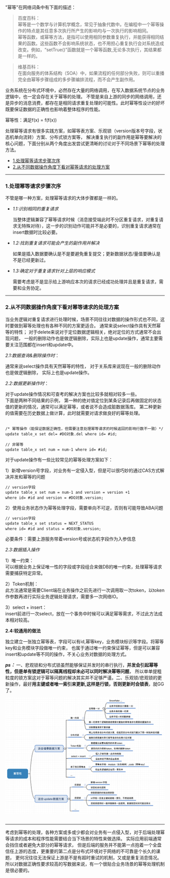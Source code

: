 <br>

"幂等"在网络词条中有下面的描述：
  
  
> 百度百科：<br>
  幂等是一个数学与计算机学概念，常见于抽象代数中。在编程中一个幂等操作的特点是其任意多次执行所产生的影响均与一次执行的影响相同。<br>
  幂等函数，或幂等方法，是指可以使用相同参数重复执行，并能获得相同结果的函数。这些函数不会影响系统状态，也不用担心重复执行会对系统造成改变。例如，“setTrue()”函数就是一个幂等函数,无论多次执行，其结果都是一样的。

> 维基百科：<br>
  在面向服务的体系结构（SOA）中，如果流程的任何部分失败，则可以重播完全由幂等步骤组成的多步骤编排流程，而不会产生副作用。

业务系统在分布式环境中，必然存在大量的网络调用，在写入数据系统节点的业务逻辑中，也一定会存在关于幂等的处理。
不管是来自上游的同步的网络调用，还是异步的消息消费，都存在是相同请求重复处理的可能性。此时幂等性设计的好坏既要保证数据的正确性也影响着整体程序的性能。

幂等性：满足f(x) = f(f(x))

处理幂等请求有很多实践方案，如幂等表方案、乐观锁（version版本号字段，状态机单向流转）方案、分布式锁方案等，
解决重复执行的副作用是幂等要解决的核心问题，下面分别从两个角度出发尝试更清晰的讨论对于不同场景下幂等的处理方法。

- [1.处理幂等请求步骤次序]()
- [2.从不同数据操作角度下看对幂等请求的处理方案]()

* * *

### 1.处理幂等请求步骤次序

不管是哪一种方案，处理幂等请求的大体步骤都是一样的。

- *1.1:识别相同的重复请求*

    当整体逻辑兼容了幂等请求时候（消息接受端此时不分区重复请求，对重复请求无特殊对待），这一步的识别动作可能并不是必要的，识别重复请求通常在insert数据时比较必要。
    
- *1.2:找到重复请求可能会产生的副作用并解决*

    如果是插入数据要确认是不是要避免重复提交；更新数据状态/量值要确认是不是已经更新过。
    
- *1.3:确定对于重复请求针对上层的响应模式*

    需要考虑是不是显示给上游响应本次的请求已经成功处理并且是重复请求，需要和业务协定。


* * *


### 2.从不同数据操作角度下看对幂等请求的处理方案

当业务逻辑对重复请求进行处理时候，场景不同往往对数据的操作形式也不同，这时要做到幂等处理也有各种不同的方案更适合。
通常来说select操作具有天然幂等的特性；
对于delete来说对于定位数据逻辑相关，绝对定位的方式通常不会出现问题，
一般的删除动作也是做逻辑删除，实际上也是update操作，通常主要需要关注范围都在insert和update中。

*2.1:数据查询&删除操作时*：

通常来说select操作具有天然幂等的特性，
对于关系库来说现在一般的删除动作也是做逻辑删除，
实际上也是update操作。

*2.2:数据更新操作时*：

对于update操作情况和可查考的解决方案也比较多就相对较多一些。<br>
下面是两种不同结果的示例，
第一种的绝对值定位到某条记录后再做固定的状态值的更新的情况，通常可以满足幂等，或者说不会造成脏数据落库。
第二种更新的值需要在历史数据上做计算，此时就需要对请求做良好的幂等处理。

```

/* 幂等操作（能保证数据正确性，但需要注意处理幂等请求的时候返回的影响行数不一致）*/
update table_x set del= #DO对象.del where id= #id;

// 非幂等
update table_x set num = num-1 where id= #id;

```
对于update操作有一些比较常见的幂等处理方案如下：

1）新增version号字段，对业务有一定侵入型，但是可以很巧妙的通过CAS方式解决并发和幂等的问题
```
// version字段
update table_x set num = num-1 and version = version +1 
where id= #id and version = #DO对象.version;
```



2）使用业务状态作为幂等处理字段，需要单向不可逆，否则有可能导致ABA问题
```
// version字段
update table_x set status = NEXT_STATUS
where id= #id and status = #DO对象.version;
```
必要条件：需要上游服务带着version号或状态机字段作为入参信息

*2.3:数据插入操作*

1）唯一约束：<br>
    可以根据业务上保证唯一性的字段或字段组合来做DB的唯一约束，处理幂等请求需要捕获特定异常。
    
2）Token机制：<br>
    此方法通常是需要Client端在业务操作之前先进行一次调用取一次token，以token作参数再进行实际业务逻辑处理请求，需要多一次网络IO。
    
3）select + insert：<br>
    insert前进行一次select，放在一个事务中时候可以满足幂等需求，不过此方法成本相对较高。

**2.4:较通用的做法**

独立建立一张独立幂等表，字段可以有id,幂等key，业务模块标识等字段。将幂等key和业务模块字段做唯一约束，
也属于通过唯一约束保证幂等，但是可以兼容insert和update等不同的操作，不关心业务对数据的处理方式。


***ps：*** 一、悲观锁和分布式锁虽然能够保证并发时的串行执行，**并发会引起幂等性，但是单有锁逻辑可以隔离线程却未必可以同时解决幂等问题**，
所以单单提粗粒度的锁方案这对于幂等问题的解决其实并不足够严谨。二、乐观锁/悲观锁的更新操作，最好**用主键或者唯一索引来更新,这样是行锁，否则更新时会锁表**，就GG了。


<div align=center><img src="https://github.com/BBLLMYD/blog/blob/master/images/06/0601.png?raw=true" width="777"></div>
<br>

---

考虑到幂等的处理，各种方案或多或少都会对业务有一点侵入型，对于后端处理幂等请求的成本和程序性能需要结合当下场景的特性来做选择。
实际应用前端通常会挡住或者避免大部分的幂等请求，
但是后端的服务并不能第一点抱着一个全盘信任上游的态度，更重要的第二点是分布式环境对于网络的不可靠是个长久的课题，
更何况往往无法保证上游是不是有超时重试的机制，又或是重复消息情况。
所以对数据正确性要求较高的写数据来说，有一个很贴合业务场景的幂等处理机制是很必要的。







